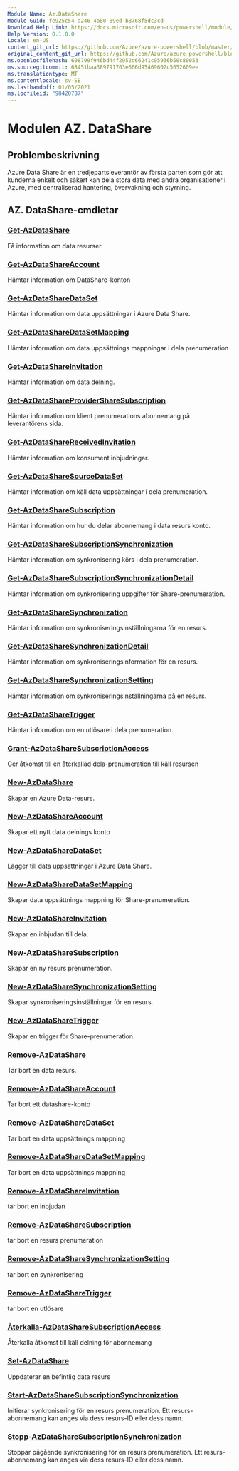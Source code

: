 ```yaml
---
Module Name: Az.DataShare
Module Guid: fe925c54-a246-4a80-89ed-b8768f5dc3cd
Download Help Link: https://docs.microsoft.com/en-us/powershell/module/az.datashare
Help Version: 0.1.0.0
Locale: en-US
content_git_url: https://github.com/Azure/azure-powershell/blob/master/src/DataShare/DataShare/help/Az.DataShare.md
original_content_git_url: https://github.com/Azure/azure-powershell/blob/master/src/DataShare/DataShare/help/Az.DataShare.md
ms.openlocfilehash: 698799f946bd44f2952d66241c05936b50c80053
ms.sourcegitcommit: 68451baa389791703e666d95469602c5652609ee
ms.translationtype: MT
ms.contentlocale: sv-SE
ms.lasthandoff: 01/05/2021
ms.locfileid: "98420787"
---
```

# Modulen AZ. DataShare
## Problembeskrivning
Azure Data Share är en tredjepartsleverantör av första parten som gör att kunderna enkelt och säkert kan dela stora data med andra organisationer i Azure, med centraliserad hantering, övervakning och styrning.

## AZ. DataShare-cmdletar
### [Get-AzDataShare](Get-AzDataShare.md)
Få information om data resurser.

### [Get-AzDataShareAccount](Get-AzDataShareAccount.md)
Hämtar information om DataShare-konton

### [Get-AzDataShareDataSet](Get-AzDataShareDataSet.md)
Hämtar information om data uppsättningar i Azure Data Share.

### [Get-AzDataShareDataSetMapping](Get-AzDataShareDataSetMapping.md)
Hämtar information om data uppsättnings mappningar i dela prenumeration

### [Get-AzDataShareInvitation](Get-AzDataShareInvitation.md)
Hämtar information om data delning.

### [Get-AzDataShareProviderShareSubscription](Get-AzDataShareProviderShareSubscription.md)
Hämtar information om klient prenumerations abonnemang på leverantörens sida.

### [Get-AzDataShareReceivedInvitation](Get-AzDataShareReceivedInvitation.md)
Hämtar information om konsument inbjudningar.

### [Get-AzDataShareSourceDataSet](Get-AzDataShareSourceDataSet.md)
Hämtar information om käll data uppsättningar i dela prenumeration.

### [Get-AzDataShareSubscription](Get-AzDataShareSubscription.md)
Hämtar information om hur du delar abonnemang i data resurs konto.

### [Get-AzDataShareSubscriptionSynchronization](Get-AzDataShareSubscriptionSynchronization.md)
Hämtar information om synkronisering körs i dela prenumeration.

### [Get-AzDataShareSubscriptionSynchronizationDetail](Get-AzDataShareSubscriptionSynchronizationDetail.md)
Hämtar information om synkronisering uppgifter för Share-prenumeration.

### [Get-AzDataShareSynchronization](Get-AzDataShareSynchronization.md)
Hämtar information om synkroniseringsinställningarna för en resurs.

### [Get-AzDataShareSynchronizationDetail](Get-AzDataShareSynchronizationDetail.md)
Hämtar information om synkroniseringsinformation för en resurs.

### [Get-AzDataShareSynchronizationSetting](Get-AzDataShareSynchronizationSetting.md)
Hämtar information om synkroniseringsinställningarna på en resurs.

### [Get-AzDataShareTrigger](Get-AzDataShareTrigger.md)
Hämtar information om en utlösare i dela prenumeration.

### [Grant-AzDataShareSubscriptionAccess](Grant-AzDataShareSubscriptionAccess.md)
Ger åtkomst till en återkallad dela-prenumeration till käll resursen

### [New-AzDataShare](New-AzDataShare.md)
Skapar en Azure Data-resurs.

### [New-AzDataShareAccount](New-AzDataShareAccount.md)
Skapar ett nytt data delnings konto

### [New-AzDataShareDataSet](New-AzDataShareDataSet.md)
Lägger till data uppsättningar i Azure Data Share.

### [New-AzDataShareDataSetMapping](New-AzDataShareDataSetMapping.md)
Skapar data uppsättnings mappning för Share-prenumeration.

### [New-AzDataShareInvitation](New-AzDataShareInvitation.md)
Skapar en inbjudan till dela.

### [New-AzDataShareSubscription](New-AzDataShareSubscription.md)
Skapar en ny resurs prenumeration.

### [New-AzDataShareSynchronizationSetting](New-AzDataShareSynchronizationSetting.md)
Skapar synkroniseringsinställningar för en resurs.

### [New-AzDataShareTrigger](New-AzDataShareTrigger.md)
Skapar en trigger för Share-prenumeration.

### [Remove-AzDataShare](Remove-AzDataShare.md)
Tar bort en data resurs.

### [Remove-AzDataShareAccount](Remove-AzDataShareAccount.md)
Tar bort ett datashare-konto

### [Remove-AzDataShareDataSet](Remove-AzDataShareDataSet.md)
Tar bort en data uppsättnings mappning

### [Remove-AzDataShareDataSetMapping](Remove-AzDataShareDataSetMapping.md)
Tar bort en data uppsättnings mappning

### [Remove-AzDataShareInvitation](Remove-AzDataShareInvitation.md)
tar bort en inbjudan

### [Remove-AzDataShareSubscription](Remove-AzDataShareSubscription.md)
tar bort en resurs prenumeration

### [Remove-AzDataShareSynchronizationSetting](Remove-AzDataShareSynchronizationSetting.md)
tar bort en synkronisering

### [Remove-AzDataShareTrigger](Remove-AzDataShareTrigger.md)
tar bort en utlösare

### [Återkalla-AzDataShareSubscriptionAccess](Revoke-AzDataShareSubscriptionAccess.md)
Återkalla åtkomst till käll delning för abonnemang

### [Set-AzDataShare](Set-AzDataShare.md)
Uppdaterar en befintlig data resurs

### [Start-AzDataShareSubscriptionSynchronization](Start-AzDataShareSubscriptionSynchronization.md)
Initierar synkronisering för en resurs prenumeration. Ett resurs-abonnemang kan anges via dess resurs-ID eller dess namn.

### [Stopp-AzDataShareSubscriptionSynchronization](Stop-AzDataShareSubscriptionSynchronization.md)
Stoppar pågående synkronisering för en resurs prenumeration. Ett resurs-abonnemang kan anges via dess resurs-ID eller dess namn.

